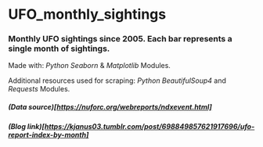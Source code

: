 # UFO_monthly_sightings
### Monthly UFO sightings since 2005. Each bar represents a single month of sightings.

Made with: *Python Seaborn* & *Matplotlib* Modules.

Additional resources used for scraping: *Python BeautifulSoup4* and *Requests* Modules.


##### (Data source)[https://nuforc.org/webreports/ndxevent.html]
##### (Blog link)[https://kjanus03.tumblr.com/post/698849857621917696/ufo-report-index-by-month]
